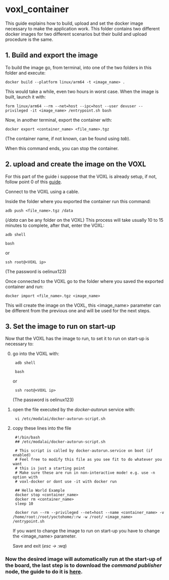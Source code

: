 # voxl_container

This guide explains how to build, upload and set the docker image necessary to make the application work. This folder contains two different docker images for two different scenarios but their build and upload procedure is the same.

[comment]: <> (This folder contains two different docker images, they differ only for the *coordinate publisher* node, in the VICON folder the *coordinate publisher* is programmed to receive the VICON data stream, in the other folder the node expects to receive a UDP message containing the required data. Their build and upload procedure is the same)

## 1. Build and export the image

To build the image go, from terminal, into one of the two folders in this folder and execute:

    docker build --platform linux/arm64 -t <image_name> .

This would take a while, even two hours in worst case. When the image is built, launch it with:

    form linux/arm64 --rm --net=host --ipc=host --user devuser --privileged -it <image_name> /entrypoint.sh bash

Now, in another terminal, export the container with:

    docker export <container_name> <file_name>.tgz

(The container name, if not known, can be found using *tab*).

When this command ends, you can stop the container.

## 2. upload and create the image on the VOXL

For this part of the guide i suppose that the VOXL is already setup, if not, follow point 0 of this [guide](https://github.com/GiacomoCaciagli/Software_Design_For_UAV_Applications_in_GNSS-DENIED_Environments/blob/main/libapq8086-io/README.md).

Connect to the VOXL using a cable.

Inside the folder where you exported the container run this command:

    adb push <file_name>.tgz /data

(*/data* can be any folder on the VOXL)
This process will take usually 10 to 15 minutes to complete, after that, enter the VOXL:

    adb shell

    bash

or

    ssh root@<VOXL ip>

(The password is oelinux123)

Once connected to the VOXL go to the folder where you saved the exported container and run:

    docker import <file_name>.tgz <image_name>

This will create the image on the VOXL, this <image_name> parameter can be different from the previous one and will be used for the next steps.

## 3. Set the image to run on start-up

Now that the VOXL has the image to run, to set it to run on start-up is necessary to:

0. go into the VOXL with:

        adb shell

        bash

    or

        ssh root@<VOXL ip>

    (The password is oelinux123)

1. open the file executed by the *docker-autorun* service with:

        vi /etc/modalai/docker-autorun-script.sh 

2. copy these lines into the file

        #!/bin/bash
        ## /etc/modalai/docker-autorun-script.sh
        
        # This script is called by docker-autorun.service on boot (if enabled)
        # Feel free to modify this file as you see fit to do whatever you want
        # this is just a starting point
        # Make sure these are run in non-interactive mode! e.g. use -n option with
        # voxl-docker or dont use -it with docker run
        
        ## Hello World Example
        docker stop <container_name>
        docker rm <container_name>
        sleep 10
        
        docker run --rm --privileged --net=host --name <container_name> -v /home/root:/root/yoctohome/:rw -w /root/ <image_name> /entrypoint.sh

    If you want to change the image to run on start-up you have to change the <image_name> parameter.

    Save and exit (*esc -> :wq*)

### Now the desired image will automatically run at the start-up of the board, the last step is to download the *command publisher* node, the guide to do it is [here](https://github.com/GiacomoCaciagli/Software_Design_For_UAV_Applications_in_GNSS-DENIED_Environments/blob/main/ground_station/README.md).
